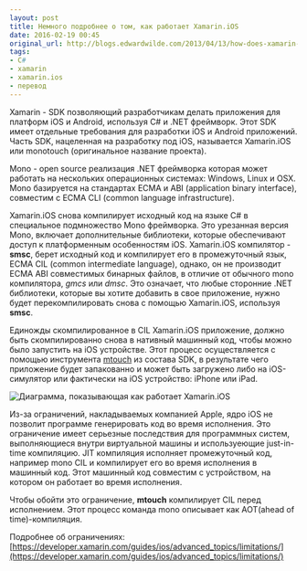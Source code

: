 ```yaml
---
layout: post
title: Немного подробнее о том, как работает Xamarin.iOS
date: 2016-02-19 00:45
original_url: http://blogs.edwardwilde.com/2013/04/13/how-does-xamarin-ios-aka-monotouch-work/
tags:
- C#
- xamarin
- xamarin.ios
- перевод
---
```


Xamarin - SDK позволяющий разработчикам делать приложения для платформ iOS и Android, используя C# и .NET фреймворк. Этот SDK имеет отдельные требования для разработки iOS и Android приложений. Часть SDK, нацеленная на разработку под iOS, называется Xamarin.iOS или monotouch (оригинальное название проекта).

Mono - open source реализация .NET фреймворка которая может работать на нескольких операционных системах: Windows, Linux и OSX. Mono базируется на стандартах ECMA и ABI (application binary interface), совместим с ECMA CLI (сommon language infrastructure).

Xamarin.iOS снова компилирует исходный код на языке C# в специальное подмножество Mono фреймворка. Это урезанная версия Mono, включает дополнительные библиотеки, которые обеспечивают доступ к платформенным особенностям iOS. Xamarin.iOS компилятор - **smsc**, берет исходный код и компилирует его в промежуточный язык, ECMA CIL (common intermediate language), однако, он не производит ECMA ABI совместимых бинарных файлов, в отличие от обычного mono компилятора, *gmcs* или *dmsc*. Это означает, что любые сторонние .NET библиотеки, которые вы хотите добавить в свое приложение, нужно будет перекомпилировать снова c помощью Xamarin.iOS, используя **smsc**.

Единожды скомпилированное в CIL Xamarin.iOS приложение, должно быть скомпилированно снова в нативный машинный код, чтобы можно было запустить на iOS устройстве. Этот процесс осуществляется с помощью инструмента [mtouch](https://developer.xamarin.com/guides/ios/advanced_topics/mtouch/) из состава SDK, в результате чего приложение будет запакованно и может быть загружено либо на iOS-симулятор или фактически на iOS устройство: iPhone или iPad.

![Диаграмма, показывающая как работает Xamarin.iOS](https://dl.dropboxusercontent.com/u/30506652/blog/articles/xamarin_ios/diagram-showing-how-monotouch-aka-xamarin-ios-works1.png)

Из-за ограничений, накладываемых компанией Apple, ядро iOS не позволит программе генерировать код во время исполнения. Это ограничение имеет серьезные последствия для программных систем, выполняющиеся внутри виртуальной машины и используеющие just-in-time компиляцию. JIT компиляция исполняет промежуточный код, например mono CIL и компилирует его во время исполнения в машинный код. Этот машинный код совместим с устройством, на котором он работает во время исполнения.

Чтобы обойти это ограничение, **mtouch** компилирует CIL перед исполнением. Этот процесс команда mono описывает как AOT(ahead of time)-компиляция.

Подробнее об ограничениях: [https://developer.xamarin.com/guides/ios/advanced_topics/limitations/](https://developer.xamarin.com/guides/ios/advanced_topics/limitations/)
